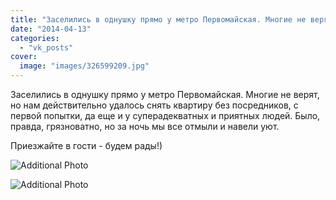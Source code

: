 ```yaml
---
title: "Заселились в однушку прямо у метро Первомайская. Многие не верят, но нам действительно удалось снять..."
date: "2014-04-13"
categories: 
  - "vk_posts"
cover:
  image: "images/326599209.jpg"
---
```


Заселились в однушку прямо у метро Первомайская. Многие не верят, но нам действительно удалось снять квартиру без посредников, с первой попытки, да еще и у суперадекватных и приятных людей. Было, правда, грязноватно, но за ночь мы все отмыли и навели уют.

<!--more-->

Приезжайте в гости - будем рады!)

![Additional Photo](https://vodpop.ru/wp-content/uploads/2023/07/326599210.jpg)

![Additional Photo](https://vodpop.ru/wp-content/uploads/2023/07/326599211.jpg)
